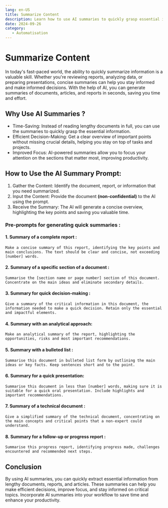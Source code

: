 ```yaml
---
lang: en-US
title: Summarize Content
description: Learn how to use AI summaries to quickly grasp essential information, make efficient decisions, and improve focus.
date: 2024-09-26
category:
   - Automatisation
---
```


# Summarize Content

In today's fast-paced world, the ability to quickly summarize information is a valuable skill. Whether you're reviewing reports, analyzing data, or preparing presentations, concise summaries can help you stay informed and make informed decisions. With the help of AI, you can generate summaries of documents, articles, and reports in seconds, saving you time and effort.

<!-- more -->

## Why Use AI Summaries ?

-  Time-Saving: Instead of reading lengthy documents in full, you can use the summaries to quickly grasp the essential information.
-  Efficient Decision-Making: Get a clear overview of important points without missing crucial details, helping you stay on top of tasks and projects.
-  Improved Focus: AI-powered summaries allow you to focus your attention on the sections that matter most, improving productivity.

## How to Use the AI Summary Prompt:

1. Gather the Content: Identify the document, report, or information that you need summarized.
2. Input the Content: Provide the document **(non-confidential)** to the AI using the prompt.
3. Receive the Summary: The AI will generate a concise overview, highlighting the key points and saving you valuable time.

### Pre-prompts for generating quick summaries :

#### 1. Summary of a complete report :

```
Make a concise summary of this report, identifying the key points and main conclusions. The text should be clear and concise, not exceeding [number] words.
```

#### 2. Summary of a specific section of a document :

```
Summarise the [section name or page number] section of this document. Concentrate on the main ideas and eliminate secondary details.
```

#### 3. Summary for quick decision-making :

```
Give a summary of the critical information in this document, the information needed to make a quick decision. Retain only the essential and impactful elements.
```

#### 4. Summary with an analytical approach:

```
Make an analytical summary of the report, highlighting the opportunities, risks and most important recommendations.
```

#### 5. Summary with a bulleted list :

```
Summarise this document in bulleted list form by outlining the main ideas or key facts. Keep sentences short and to the point.
```

#### 6. Summary for a quick presentation:

```
Summarise this document in less than [number] words, making sure it is suitable for a quick oral presentation. Include highlights and important recommendations.
```

#### 7. Summary of a technical document :

```
Give a simplified summary of the technical document, concentrating on the main concepts and critical points that a non-expert could understand.
```

#### 8. Summary for a follow-up or progress report :

```
Summarise this progress report, identifying progress made, challenges encountered and recommended next steps.
```

## Conclusion

By using AI summaries, you can quickly extract essential information from lengthy documents, reports, and articles. These summaries can help you make efficient decisions, improve focus, and stay informed on critical topics. Incorporate AI summaries into your workflow to save time and enhance your productivity.
